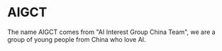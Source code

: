 # AIGCT

The name AIGCT comes from "AI Interest Group China Team", we are a group of young people from China who love AI.


